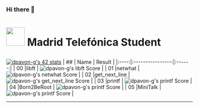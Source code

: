 ### Hi there 👋
# <p scolor="silver"> <img src="https://raw.githubusercontent.com/kube/vscode-42header/master/42.png" width=50> Madrid Telefónica Student </p>

[![dpavon-g's 42 stats](https://badge42.herokuapp.com/api/stats/dpavon-g?privacyEmail=true)](https://github.com/JaeSeoKim/badge42)
|  ##  |			Name				| Result |
|:----:|:----------------:|:------:|
|  00  |libft							          | ![dpavon-g's libft Score](https://badge42.herokuapp.com/api/project/dpavon-g/Libft) |
|  01  |netwhat     			          | ![dpavon-g's netwhat Score](https://badge42.herokuapp.com/api/project/dpavon-g/netwhat) |
|  02  |get_next_line			          | ![dpavon-g's get_next_line Score](https://badge42.herokuapp.com/api/project/dpavon-g/get_next_line) |
|  03  |printf        		          | ![dpavon-g's printf Score](https://badge42.herokuapp.com/api/project/dpavon-g/ft_printf) |
|  04  |Born2BeRoot       		      | ![dpavon-g's printf Score](https://badge42.herokuapp.com/api/project/dpavon-g/Born2beroot) |
|  05  |MiniTalk    		            | ![dpavon-g's printf Score](https://badge42.herokuapp.com/api/project/dpavon-g/Minitalk) |


---
<!--
**flakkpei/flakkpei** is a ✨ _special_ ✨ repository because its `README.md` (this file) appears on your GitHub profile.

Here are some ideas to get you started:

- 🔭 I’m currently working on ...
- 🌱 I’m currently learning ...
- 👯 I’m looking to collaborate on ...
- 🤔 I’m looking for help with ...
- 💬 Ask me about ...
- 📫 How to reach me: ...
- 😄 Pronouns: ...
- ⚡ Fun fact: ...
-->
